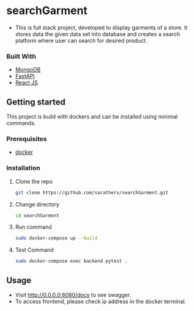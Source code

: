 # searchGarment
- This is full stack project, developed to display garments of a store. It stores data the given data set into database and creates a search platform where user can search for desired product.

### Built With
* [MongoDB](https://www.mongodb.com/)
* [FastAPI](https://fastapi.tiangolo.com/)
* [React JS](https://reactjs.org/)

## Getting started

This project is build with dockers and can be installed using minimal commands.

### Prerequisites
* [docker](https://www.digitalocean.com/community/tutorials/how-to-install-and-use-docker-on-ubuntu-18-04)


### Installation

1. Clone the repo
   ```sh
   git clone https://github.com/saratherv/searchGarment.git
   ```
2. Change directory
    ```sh
    cd searchGarment
    ```
3. Run command 
   ```sh
   sudo docker-compose up --build
   ```
4. Test Command
    ```sh
    sudo docker-compose exec backend pytest .
    ```
    
## Usage

- Visit http://0.0.0.0:8080/docs to see swagger.
- To access frontend, please check ip address in the docker terminal.
    


